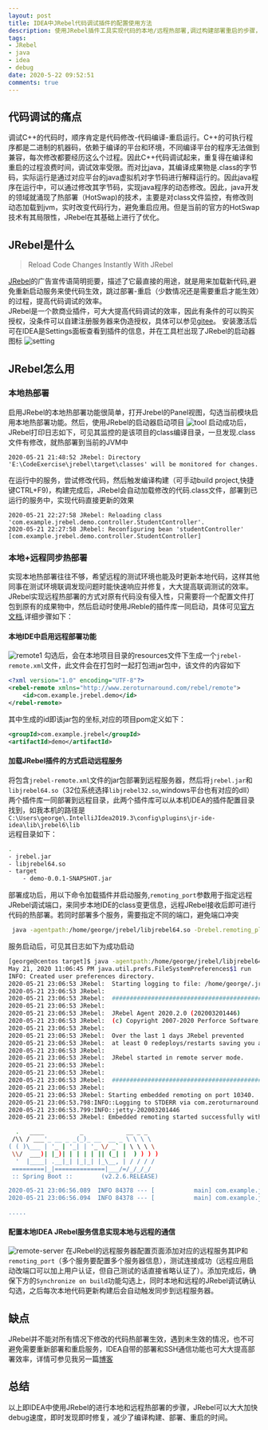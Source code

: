 ```yaml
---
layout: post
title: IDEA中JRebel代码调试插件的配置使用方法
description: 使用JRebel插件工具实现代码的本地/远程热部署,调过构建部署重启的步骤，可大大加快开发调试的效率
tags:
- JRebel
- java
- idea
- debug
date: 2020-5-22 09:52:51
comments: true
---
```


## 代码调试的痛点
调试C++的代码时，顺序肯定是代码修改-代码编译-重启运行。C++的可执行程序都是二进制的机器码，依赖于编译的平台和环境，不同编译平台的程序无法做到兼容，每次修改都要经历这么个过程。因此C++代码调试起来，重复得在编译和重启的过程浪费时间，调试效率受限。而对比java，其编译成果物是.class的字节码，实际运行是通过对应平台的java虚拟机对字节码进行解释运行的。因此java程序在运行中，可以通过修改其字节码，实现java程序的动态修改。因此，java开发的领域就涌现了热部署（HotSwap)的技术，主要是对class文件监控，有修改则动态加载到jvm，实时改变代码行为，避免重启应用。但是当前的官方的HotSwap技术有其局限性，JRebel在其基础上进行了优化。

## JRebel是什么
> Reload Code Changes Instantly With JRebel  
> 
[JRebel](https://www.jrebel.com/products/jrebel)的广告宣传语简明扼要，描述了它最直接的用途，就是用来加载新代码,避免重新启动服务来使代码生效，跳过部署-重启（少数情况还是需要重启才能生效）的过程，提高代码调试的效率。  
JRebel是一个款商业插件，可大大提高代码调试的效率，因此有条件的可以购买授权，没条件可以自建注册服务器来伪造授权，具体可以参见[gitee](https://gitee.com/gsls200808/JrebelLicenseServerforJava)。
安装激活后可在IDEA是Settings面板查看到插件的信息，并在工具栏出现了JRebel的启动器图标
![setting](/img/jrebel/setting.jpg)

## JRebel怎么用
### 本地热部署
启用JRebel的本地热部署功能很简单，打开Jrebel的Panel视图，勾选当前模块启用本地热部署功能。然后，使用JRebel的启动器启动项目
![tool](/img/jrebel/tool.jpg)
启动成功后，JRebel打印日志如下，可见其监控的是该项目的class编译目录，一旦发现.class文件有修改，就热部署到当前的JVM中
```
2020-05-21 21:48:52 JRebel: Directory 'E:\CodeExercise\jrebel\target\classes' will be monitored for changes.
```
在运行中的服务，尝试修改代码，然后触发编译构建（可手动build project,快捷键CTRL+F9)，构建完成后，JRebel会自动加载修改的代码.class文件，部署到已运行的服务中，实现代码直接更新的效果
```
2020-05-21 22:27:58 JRebel: Reloading class 'com.example.jrebel.demo.controller.StudentController'.
2020-05-21 22:27:58 JRebel: Reconfiguring bean 'studentController' [com.example.jrebel.demo.controller.StudentController]
```

### 本地+远程同步热部署
实现本地热部署往往不够，希望远程的测试环境也能及时更新本地代码，这样其他同事在测试环境联调发现问题时能快速响应并修复，大大提高联调测试的效率。  
JRebel实现远程热部署的方式对原有代码没有侵入性，只需要将一个配置文件打包到原有的成果物中，然后启动时使用JReble的插件库一同启动，具体可见[官方文档](https://manuals.jrebel.com/jrebel/remoteserver/serverconfiguration.html),详细步骤如下：
#### 本地IDE中启用远程部署功能
![remote1](/img/jrebel/remote1.jpg)
勾选后，会在本地项目目录的resources文件下生成一个`jrebel-remote.xml`文件，此文件会在打包时一起打包进jar包中，该文件的内容如下
```xml
<?xml version="1.0" encoding="UTF-8"?>
<rebel-remote xmlns="http://www.zeroturnaround.com/rebel/remote">
    <id>com.example.jrebel.demo</id>
</rebel-remote>
```
其中生成的id即该jar包的坐标,对应的项目pom定义如下：
```xml
<groupId>com.example.jrebel</groupId>
<artifactId>demo</artifactId>
```

#### 加载JRebel插件的方式启动远程服务
将包含`jrebel-remote.xml`文件的jar包部署到远程服务器，然后将`jrebel.jar`和`libjrebel64.so`（32位系统选择`libjrebel32.so`,windows平台也有对应的dll）两个插件库一同部署到远程目录，此两个插件库可以从本机IDEA的插件配置目录找到，如我本机的路径是`C:\Users\george\.IntelliJIdea2019.3\config\plugins\jr-ide-idea\lib\jrebel6\lib`  
远程目录如下：
```sh
.
- jrebel.jar
- libjrebel64.so
- target
    - demo-0.0.1-SNAPSHOT.jar
```

部署成功后，用以下命令加载插件并启动服务,`remoting_port`参数用于指定远程JRebel调试端口，来同步本地IDE的class变更信息，远程JRebel接收后即可进行代码的热部署。若同时部署多个服务，需要指定不同的端口，避免端口冲突
```sh
 java -agentpath:/home/george/jrebel/libjrebel64.so -Drebel.remoting_plugin=true -Drebel.remoting_port=10340 -jar /home/george/jrebel/target/demo-0.0.1-SNAPSHOT.jar

```

服务启动后，可见其日志如下为成功启动
```sh
[george@centos target]$ java -agentpath:/home/george/jrebel/libjrebel64.so -Drebel.remoting_plugin=true -Drebel.remoting_port=10340 -jar /home/george/jrebel/target/demo-0.0.1-SNAPSHOT.jar
May 21, 2020 11:06:45 PM java.util.prefs.FileSystemPreferences$1 run
INFO: Created user preferences directory.
2020-05-21 23:06:53 JRebel:  Starting logging to file: /home/george/.jrebel/jrebel.log
2020-05-21 23:06:53 JRebel:  
2020-05-21 23:06:53 JRebel:  #############################################################
2020-05-21 23:06:53 JRebel:  
2020-05-21 23:06:53 JRebel:  JRebel Agent 2020.2.0 (202003201446)
2020-05-21 23:06:53 JRebel:  (c) Copyright 2007-2020 Perforce Software, Inc.
2020-05-21 23:06:53 JRebel:  
2020-05-21 23:06:53 JRebel:  Over the last 1 days JRebel prevented
2020-05-21 23:06:53 JRebel:  at least 0 redeploys/restarts saving you about 0 hours.
2020-05-21 23:06:53 JRebel:  
2020-05-21 23:06:53 JRebel:  JRebel started in remote server mode.
2020-05-21 23:06:53 JRebel:  
2020-05-21 23:06:53 JRebel:  
2020-05-21 23:06:53 JRebel:  #############################################################
2020-05-21 23:06:53 JRebel:  
2020-05-21 23:06:53 JRebel: Starting embedded remoting on port 10340.
2020-05-21 23:06:53.798:INFO::Logging to STDERR via com.zeroturnaround.jrebel.bundled.org.mortbay.log.e
2020-05-21 23:06:53.799:INFO::jetty-202003201446
2020-05-21 23:06:53 JRebel: Embedded remoting started successfully with '0.0.0.0:10340'.

  .   ____          _            __ _ _
 /\\ / ___'_ __ _ _(_)_ __  __ _ \ \ \ \
( ( )\___ | '_ | '_| | '_ \/ _` | \ \ \ \
 \\/  ___)| |_)| | | | | || (_| |  ) ) ) )
  '  |____| .__|_| |_|_| |_\__, | / / / /
 =========|_|==============|___/=/_/_/_/
 :: Spring Boot ::        (v2.2.6.RELEASE)

2020-05-21 23:06:56.089  INFO 84378 --- [           main] com.example.jrebel.demo.DemoApplication  : Starting DemoApplication v0.0.1-SNAPSHOT on HikvisionOS with PID 84378 (/home/george/jrebel/target/demo-0.0.1-SNAPSHOT.jar started by george in /home/george/jrebel/target)
2020-05-21 23:06:56.094  INFO 84378 --- [           main] com.example.jrebel.demo.DemoApplication  : No active profile set, falling back to default profiles: default

.....
```

#### 配置本地IDEA JRebel服务信息实现本地与远程的通信

![remote-server](/img/jrebel/remote-server.jpg)
在JRebel的远程服务器配置页面添加对应的远程服务其IP和`remoting_port`（多个服务要配置多个服务器信息），测试连接成功（远程应用启动改端口可以加上用户认证，但自己测试的话直接省略认证了）。添加完成后，确保下方的`Synchronize on build`功能勾选上，同时本地和远程的JRebel调试确认勾选，之后每次本地代码更新构建后会自动触发同步到远程服务器。

## 缺点
JRebel并不能对所有情况下修改的代码热部署生效，遇到未生效的情况，也不可避免需要重新部署和重启服务，IDEA自带的部署和SSH通信功能也可大大提高部署效率，详情可参见我另一篇[博客](https://bread-whisper.now.sh/2020/05/21/ftp-and-ssh-used-in-idea/)
## 总结
以上即IDEA中使用JRebel的进行本地和远程热部署的步骤，JRebel可以大大加快debug速度，即时发现即时修复，减少了编译构建、部署、重启的时间。